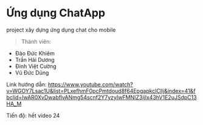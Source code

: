 # Ứng dụng ChatApp

project xây dựng ứng dụng chat cho mobile

>Thành viên:
  * Đào Đức Khiêm
  * Trần Hải Dương
  * Đinh Việt Cường
  * Vũ Đức Dũng
  
Link hướng dẫn: https://www.youtube.com/watch?v=WGOY7Lsac1U&list=PLxefhmF0pcPmtdoud8f64EpgapkclCllj&index=41&fbclid=IwAR0XvDwabflvANmg54scnf2Y7yzyIwFMNIZ3ijIx43hV1E2uJSdpC13HA_M

Tiến độ: hết video 24

